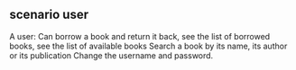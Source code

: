 ## scenario user
A user:
Can borrow a book and return it back, see the list of borrowed books, see the list of available books
Search a book by its name, its author or its publication
Change the username and password.
